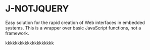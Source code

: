 # J-NOTJQUERY
Easy solution for the rapid creation of Web interfaces in embedded systems. This is a wrapper over basic JavaScript functions, not a framework.





kkkkkkkkkkkkkkkkkkkk

